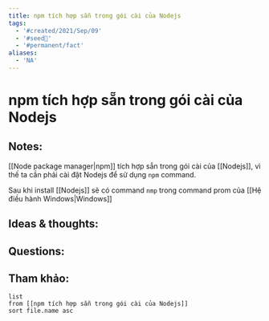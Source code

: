 ```yaml
---
title: npm tích hợp sẵn trong gói cài của Nodejs
tags:
  - '#created/2021/Sep/09'
  - '#seed🥜'
  - '#permanent/fact'
aliases:
  - 'NA'
---
```

# npm tích hợp sẵn trong gói cài của Nodejs

## Notes:
[[Node package manager|npm]] tích hợp sẵn trong gói cài của [[Nodejs]], vì thế ta cần phải cài đặt Nodejs để sử dụng `npm` command.

Sau khi install [[Nodejs]] sẽ có command `nmp` trong command prom của [[Hệ điều hành Windows|Windows]]

## Ideas & thoughts:

## Questions:


## Tham khảo:
```dataview
list
from [[npm tích hợp sẵn trong gói cài của Nodejs]]
sort file.name asc
```